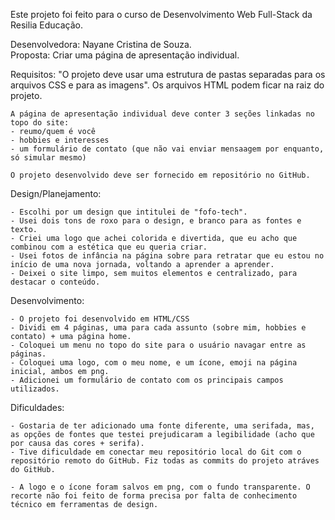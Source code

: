 Este projeto foi feito para o curso de Desenvolvimento Web Full-Stack da Resilia Educação.

Desenvolvedora: Nayane Cristina de Souza.<br>
Proposta: Criar uma página de apresentação individual.

Requisitos:
    "O projeto deve usar uma estrutura de pastas separadas para os arquivos CSS e para as imagens". Os arquivos HTML podem ficar na raiz do projeto.

    A página de apresentação individual deve conter 3 seções linkadas no topo do site:
    - reumo/quem é você
    - hobbies e interesses
    - um formulário de contato (que não vai enviar mensaagem por enquanto, só simular mesmo)

    O projeto desenvolvido deve ser fornecido em repositório no GitHub.


Design/Planejamento:

    - Escolhi por um design que intitulei de "fofo-tech".
    - Usei dois tons de roxo para o design, e branco para as fontes e texto.
    - Criei uma logo que achei colorida e divertida, que eu acho que combinou com a estética que eu queria criar.
    - Usei fotos de infância na página sobre para retratar que eu estou no início de uma nova jornada, voltando a aprender a aprender.
    - Deixei o site limpo, sem muitos elementos e centralizado, para destacar o conteúdo.


Desenvolvimento:

    - O projeto foi desenvolvido em HTML/CSS
    - Dividi em 4 páginas, uma para cada assunto (sobre mim, hobbies e contato) + uma página home.
    - Coloquei um menu no topo do site para o usuário navagar entre as páginas.
    - Coloquei uma logo, com o meu nome, e um ícone, emoji na página inicial, ambos em png. 
    - Adicionei um formulário de contato com os principais campos utilizados.

Dificuldades:
    
    - Gostaria de ter adicionado uma fonte diferente, uma serifada, mas, as opções de fontes que testei prejudicaram a legibilidade (acho que por causa das cores + serifa).
    - Tive dificuldade em conectar meu repositório local do Git com o repositório remoto do GitHub. Fiz todas as commits do projeto atráves do GitHub.

    - A logo e o ícone foram salvos em png, com o fundo transparente. O recorte não foi feito de forma precisa por falta de conhecimento técnico em ferramentas de design.
